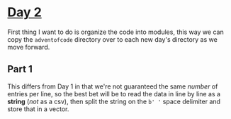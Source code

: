 # [Day 2](https://adventofcode.com/2024/day/2)

First thing I want to do is organize the code into modules, this way we can copy the `adventofcode` directory over to each new day's directory as we move forward.

## Part 1

This differs from Day 1 in that we're not guaranteed the same _number_ of entries per line, so the best bet will be to read the data in line by line as a **string** (_not_ as a csv), then split the string on the `b' '` space delimiter and store that in a vector.